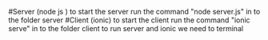 #Server (node js )
    to start the server run the command "node server.js" in to the folder server
#Client (ionic)
    to start the client run the command "ionic serve" in to the folder client
to run server and ionic we need to terminal 

       
    
    